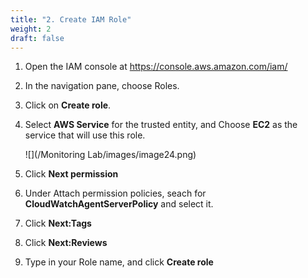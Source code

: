 ```yaml
---
title: "2. Create IAM Role"
weight: 2
draft: false
---
```


1. Open the IAM console at https://console.aws.amazon.com/iam/

2. In the navigation pane, choose Roles.

3. Click on **Create role**.

4. Select **AWS Service** for the trusted entity, and Choose **EC2** as the service that will use this role.

	![](/Monitoring Lab/images/image24.png) 

5. Click **Next permission** 

6. Under Attach permission policies, seach for **CloudWatchAgentServerPolicy** and select it.

7. Click **Next:Tags**

8. Click **Next:Reviews**

9. Type in your Role name, and click **Create role**
